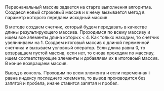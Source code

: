 Первоначальный массив задается на старте выполнения алгоритма.
Создаеся новый строковый массив и к нему вызывается метод в параметр которого передаем исходный массив.

В методе создаем счетчик, который будем передавать в качестве длины результирующего массива.
Проходимся по всему массиву и ищем все элементы длина которых < 4. Как только находим, то счетчик увеличиваем на 1.
Создаем итоговый массив с длиной переменной счетчика и вызываем условный оператор. Если длина равна 0, то возвращаем пустой массив, если нет, то
снова проходим по массиву, ищем соответствующие элементы и добавляем их в итоговоый массив. 
В конце возвращаем массив.

Вывод в консоль.
Проходим по всем элемента и если переменная i равна индексу последнего жлемента, то вывод производится без запятой и пробела, иначе ставится запятая и пробел.